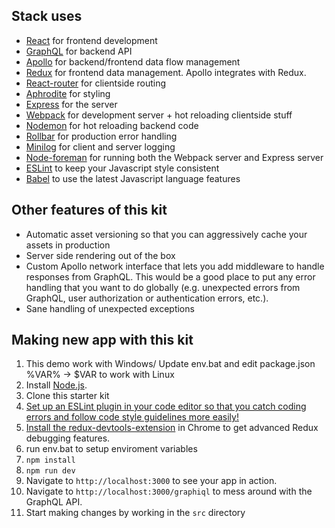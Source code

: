## Stack  uses
* [React](https://facebook.github.io/react/) for frontend development
* [GraphQL](http://graphql.org/) for backend API
* [Apollo](http://apollostack.com) for backend/frontend data flow management
* [Redux](http://redux.js.org/) for frontend data management. Apollo integrates with Redux.
* [React-router](https://github.com/reactjs/react-router) for clientside routing
* [Aphrodite](https://github.com/Khan/aphrodite) for styling
* [Express](http://expressjs.com/) for the server
* [Webpack](https://webpack.github.io/) for development server + hot reloading clientside stuff
* [Nodemon](https://github.com/remy/nodemon) for hot reloading backend code
* [Rollbar](https://rollbar.com) for production error handling
* [Minilog](https://github.com/mixu/minilog) for client and server logging
* [Node-foreman](https://github.com/strongloop/node-foreman) for running both the Webpack server and Express server
* [ESLint](http://eslint.org/) to keep your Javascript style consistent
* [Babel](https://babeljs.io/) to use the latest Javascript language features

## Other features of this kit
* Automatic asset versioning so that you can aggressively cache your assets in production
* Server side rendering out of the box
* Custom Apollo network interface that lets you add middleware to handle responses from GraphQL. This would be a good place to put any error handling that you want to do globally (e.g. unexpected errors from GraphQL, user authorization or authentication errors, etc.).
* Sane handling of unexpected exceptions

## Making new app with this kit
1. This demo work with Windows/ Update env.bat and edit package.json %VAR% -> $VAR to work with Linux
1. Install [Node.js](https://nodejs.org/).
1. Clone this starter kit
1. [Set up an ESLint plugin in your code editor so that you catch coding errors and follow code style guidelines more easily!](https://medium.com/planet-arkency/catch-mistakes-before-you-run-you-javascript-code-6e524c36f0c8#.oboqsse48)
1. [Install the redux-devtools-extension](https://github.com/zalmoxisus/redux-devtools-extension) in Chrome to get advanced Redux debugging features.
1. run env.bat to setup enviroment variables
1. `npm install`
1. `npm run dev`
1. Navigate to `http://localhost:3000` to see your app in action.
1. Navigate to `http://localhost:3000/graphiql` to mess around with the GraphQL API.
1. Start making changes by working in the `src` directory